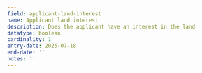 ```yaml
---
field: applicant-land-interest
name: Applicant land interest
description: Does the applicant have an interest in the land
datatype: boolean
cardinality: 1
entry-date: 2025-07-18
end-date: ''
notes: ''
---
```

